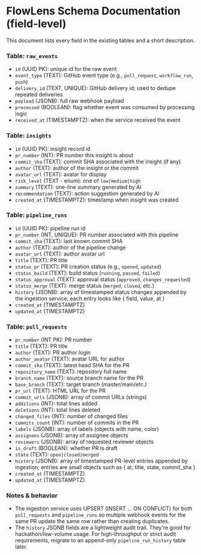 # FlowLens Schema Documentation (field-level)

This document lists every field in the existing tables and a short description.

### Table: `raw_events`

- `id` (UUID PK): unique id for the raw event
- `event_type` (TEXT): GitHub event type (e.g., `pull_request`, `workflow_run`, `push`)
- `delivery_id` (TEXT, UNIQUE): GitHub delivery id; used to dedupe repeated deliveries
- `payload` (JSONB): full raw webhook payload
- `processed` (BOOLEAN): flag whether event was consumed by processing logic
- `received_at` (TIMESTAMPTZ): when the service received the event

### Table: `insights`

- `id` (UUID PK): insight record id
- `pr_number` (INT): PR number this insight is about
- `commit_sha` (TEXT): commit SHA associated with the insight (if any)
- `author` (TEXT): author of the insight or the commit
- `avatar_url` (TEXT): avatar for display
- `risk_level` (TEXT - enum): one of `low|medium|high`
- `summary` (TEXT): one-line summary generated by AI
- `recommendation` (TEXT): action suggestion generated by AI
- `created_at` (TIMESTAMPTZ): timestamp when insight was created

### Table: `pipeline_runs`

- `id` (UUID PK): pipeline run id
- `pr_number` (INT, UNIQUE): PR number associated with this pipeline
- `commit_sha` (TEXT): last known commit SHA
- `author` (TEXT): author of the pipeline change
- `avatar_url` (TEXT): author avatar url
- `title` (TEXT): PR title
- `status_pr` (TEXT): PR creation status (e.g., `opened`, `updated`)
- `status_build` (TEXT): build status (`running`, `passed`, `failed`)
- `status_approval` (TEXT): approval status (`approved`, `changes_requested`)
- `status_merge` (TEXT): merge status (`merged`, `closed`, etc.)
- `history` (JSONB): array of timestamped status changes appended by the ingestion service; each entry looks like { field, value, at }
- `created_at` (TIMESTAMPTZ)
- `updated_at` (TIMESTAMPTZ)

### Table: `pull_requests`

- `pr_number` (INT PK): PR number
- `title` (TEXT): PR title
- `author` (TEXT): PR author login
- `author_avatar` (TEXT): avatar URL for author
- `commit_sha` (TEXT): latest head SHA for the PR
- `repository_name` (TEXT): repository full name
- `branch_name` (TEXT): source branch name for the PR
- `base_branch` (TEXT): target branch (master/main/etc.)
- `pr_url` (TEXT): HTML URL for the PR
- `commit_urls` (JSONB): array of commit URLs (strings)
- `additions` (INT): total lines added
- `deletions` (INT): total lines deleted
- `changed_files` (INT): number of changed files
- `commits_count` (INT): number of commits in the PR
- `labels` (JSONB): array of labels (objects with name, color)
- `assignees` (JSONB): array of assignee objects
- `reviewers` (JSONB): array of requested reviewer objects
- `is_draft` (BOOLEAN): whether PR is draft
- `state` (TEXT): `open|closed|merged`
- `history` (JSONB): array of timestamped PR-level entries appended by ingestion; entries are small objects such as { at, title, state, commit_sha }
- `created_at` (TIMESTAMPTZ)
- `updated_at` (TIMESTAMPTZ)

### Notes & behavior

- The ingestion service uses UPSERT (INSERT ... ON CONFLICT) for both `pull_requests` and `pipeline_runs` so multiple webhook events for the same PR update the same row rather than creating duplicates.
- The `history` JSONB fields are a lightweight audit trail. They're good for hackathon/low-volume usage. For high-throughput or strict audit requirements, migrate to an append-only `pipeline_run_history` table later.
